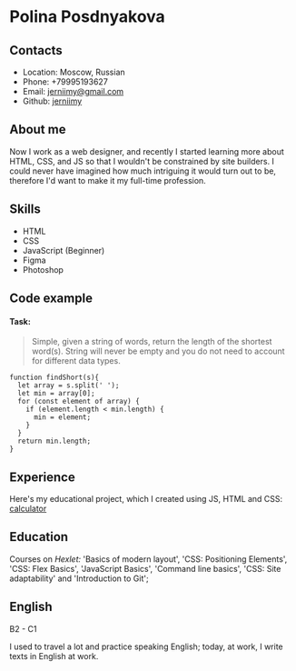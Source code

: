 # Polina Posdnyakova
## Contacts
- Location: Moscow, Russian
- Phone: +79995193627
- Email: jerniimy@gmail.com
- Github: [jerniimy](https://github.com/jerniimy)
## About me
Now I work as a web designer, and recently I started learning more about HTML, CSS, and JS so that I wouldn't be constrained by site builders. I could never have imagined how much intriguing it would turn out to be, therefore I'd want to make it my full-time profession.
## Skills
- HTML
- CSS
- JavaScript (Beginner)
- Figma
- Photoshop
## Code example
#### Task:
> Simple, given a string of words, return the length of the shortest word(s).
String will never be empty and you do not need to account for different data types.
```
function findShort(s){
  let array = s.split(' ');
  let min = array[0];
  for (const element of array) {
    if (element.length < min.length) {
      min = element;
    }
  }
  return min.length;
}
```
## Experience
Here's my educational project, which I created using JS, HTML and CSS:
[calculator](https://jerniimy.github.io/calculator/)
## Education
Courses on _Hexlet:_ 'Basics of modern layout', 'CSS: Positioning Elements', 'CSS: Flex Basics', 'JavaScript Basics', 'Command line basics', 'CSS: Site adaptability' and 'Introduction to Git';
## English
B2 - C1


I used to travel a lot and practice speaking English; today, at work, I write texts in English at work.
